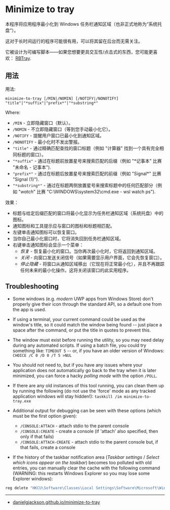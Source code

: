 # Minimize to tray

本程序将应用程序最小化到 Windows 任务栏通知区域（也非正式地称为“系统托盘”）。

这对于长时间运行的程序可能很有用，可以将其留在后台而无需关注。

它被设计为可编写脚本——如果您想要更具交互性/点击式的东西，您可能更喜欢： [RBTray](http://rbtray.sourceforge.net/).


## 用法

用法:

    minimize-to-tray [/MIN|/NOMIN] [/NOTIFY|/NONOTIFY] "title"|"*suffix"|"prefix*"|"*substring*"

Where:

* `/MIN` - 立即隐藏窗口（默认）。 
* `/NOMIN` - 不立即隐藏窗口（等到您手动最小化它）。 
* `/NOTIFY` -  提醒用户窗口已最小化到通知区域。 
* `/NONOTIFY` - 最小化时不发出警报。 
* `"title"` - 通过精确匹配查找的窗口标题（例如 "计算器" 找到一个具有完全相同标题的窗口）。
* `"*suffix"` - 通过在标题前放置星号来搜索匹配的后缀（例如 "*记事本" 比赛 "未命名 - 记事本"). 
* `"prefix*"` - 通过在标题后放置星号来搜索匹配的前缀（例如 "Signal*" 比赛 "Signal (1)").  
* `"*substring*"` - 通过在标题两侧放置星号来搜索标题中的任何匹配部分（例如 "*watch*" 比赛 "C:\WINDOWS\system32\cmd.exe - wsl watch ps"). 

效果：

* 标题与给定后缀匹配的窗口将最小化显示为任务栏通知区域（系统托盘）中的图标。
* 通知图标和工具提示应与窗口的图标和标题相匹配。
* 左键单击通知图标可以恢复窗口。
* 当你自己最小化窗口时，它将消失回到任务栏通知区域。
* 右键单击通知图标会显示一个菜单：
  * *恢复* - 恢复最小化的窗口。当你再次最小化时，它将返回到通知区域。
  * *关闭* - 向窗口发送关闭信号（如果需要显示用户界面，它会先恢复窗口）。
  * *停止隐藏* - 将窗口从通知区域移出（它现在将正常最小化），并且不再跟踪任何未来的最小化操作。这将关闭该窗口的此实用程序。


## Troubleshooting

* Some windows (e.g. _modern_ UWP apps from Windows Store) don't properly give their icon through the standard API, so a default one from the app is used.

* If using a terminal, your current command could be used as the window's title, so it could match the window being found -- just place a space after the command, or put the title in quotes to prevent this.

* The window must exist before running the utility, so you may need delay during any automated scripts. If using a batch file, you could try something like: `TIMEOUT 5` -- or, if you have an older version of Windows: `CHOICE /C 0 /D 0 /T 5 >NUL`

* You should not need to, but if you have any issues where your application does not automatically go back to the tray when it is later minimized, you can force a hacky *polling mode* with the option `/POLL`.

* If there are any old instances of this tool running, you can clean them up by running the following (do not use the 'force' mode as any tracked application windows will stay hidden!): `taskkill /im minimize-to-tray.exe`

* Additional output for debugging can be seen with these options (which must be the first option given):

  * `/CONSOLE:ATTACH` - attach stdio to the parent console
  * `/CONSOLE:CREATE` - create a console (if 'attach' also specified, then only if that fails)
  * `/CONSOLE:ATTACH-CREATE` - attach stdio to the parent console but, if that fails, create a console

* If the history of the taskbar notification area (*Taskbar settings* / *Select which icons appear on the taskbar*) becomes too polluted with old entries, you can manually clear the cache with the following command (WARNING: this restarts Windows Explorer so you may lose some Explorer windows): 

```bat
reg delete "HKCU\Software\Classes\Local Settings\Software\Microsoft\Windows\CurrentVersion\TrayNotify" /v PastIconsStream /f && taskkill /im explorer.exe /f && start "Restarting" /d "%systemroot%" /i /normal explorer.exe
```

---

  * [danielgjackson.github.io/minimize-to-tray](https://danielgjackson.github.io/minimize-to-tray)
